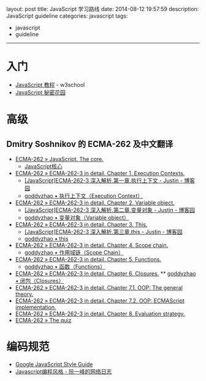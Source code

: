 layout: post
title: JavaScript 学习路线
date: 2014-08-12 19:57:59
description: JavaScript guideline
categories: javascript
tags:
- javascript
- guideline
---
# 入门
* [JavaScript 教程](http://www.w3school.com.cn/js/index.asp) - w3school
* [JavaScript 秘密花园](http://bonsaiden.github.io/JavaScript-Garden/zh/)

# 高级

## Dmitry Soshnikov 的 ECMA-262 及中文翻译
+ [ECMA-262 » JavaScript. The core.](http://dmitrysoshnikov.com/ecmascript/javascript-the-core/)
    * [JavaScript核心](http://weizhifeng.net/javascript-the-core.html)
+ [ECMA-262 » ECMA-262-3 in detail. Chapter 1. Execution Contexts.](http://dmitrysoshnikov.com/ecmascript/chapter-1-execution-contexts/)
    * [[JavaScript]ECMA-262-3 深入解析.第一章.执行上下文 - Justin - 博客园](http://www.cnblogs.com/justinw/archive/2010/04/16/1713086.html)
    * [goddyzhao • 执行上下文（Execution Context）](http://zh.blog.goddyzhao.me/post/10020230352/execution-context)
+ [ECMA-262 » ECMA-262-3 in detail. Chapter 2. Variable object.](http://dmitrysoshnikov.com/ecmascript/chapter-2-variable-object/)
    * [[JavaScript]ECMA-262-3 深入解析.第二章.变量对象 - Justin - 博客园](http://www.cnblogs.com/justinw/archive/2010/04/23/1718733.html)
    * [goddyzhao • 变量对象（Variable object）](http://zh.blog.goddyzhao.me/post/11141710441/variable-object)
+ [ECMA-262 » ECMA-262-3 in detail. Chapter 3. This.](http://dmitrysoshnikov.com/ecmascript/chapter-3-this/)
    * [[JavaScript]ECMA-262-3 深入解析.第三章.this - Justin - 博客园](http://www.cnblogs.com/justinw/archive/2010/05/04/1727295.html)
    * [goddyzhao • this](http://zh.blog.goddyzhao.me/post/11218727474/this)
+ [ECMA-262 » ECMA-262-3 in detail. Chapter 4. Scope chain.](http://dmitrysoshnikov.com/ecmascript/chapter-4-scope-chain/)
    * [goddyzhao • 作用域链（Scope Chain）](http://zh.blog.goddyzhao.me/post/11259644092/scope-chain)
+ [ECMA-262 » ECMA-262-3 in detail. Chapter 5. Functions.](http://dmitrysoshnikov.com/ecmascript/chapter-5-functions/)
    * [goddyzhao • 函数（Functions）](http://zh.blog.goddyzhao.me/post/11273713920/functions)
+ [ECMA-262 » ECMA-262-3 in detail. Chapter 6. Closures.](http://dmitrysoshnikov.com/ecmascript/chapter-6-closures/)
    ** [goddyzhao • 闭包（Closures）](http://zh.blog.goddyzhao.me/post/11311499651/closures)
+ [ECMA-262 » ECMA-262-3 in detail. Chapter 7.1. OOP: The general theory.](http://dmitrysoshnikov.com/ecmascript/chapter-7-1-oop-general-theory/)
+ [ECMA-262 » ECMA-262-3 in detail. Chapter 7.2. OOP: ECMAScript implementation.](http://dmitrysoshnikov.com/ecmascript/chapter-7-2-oop-ecmascript-implementation/)
+ [ECMA-262 » ECMA-262-3 in detail. Chapter 8. Evaluation strategy.](http://dmitrysoshnikov.com/ecmascript/chapter-8-evaluation-strategy/)
+ [ECMA-262 » The quiz](http://dmitrysoshnikov.com/ecmascript/the-quiz/)


# 编码规范
* [Google JavaScript Style Guide](https://google-styleguide.googlecode.com/svn/trunk/javascriptguide.xml)
* [Javascript编程风格 - 阮一峰的网络日志](http://www.ruanyifeng.com/blog/2012/04/javascript_programming_style.html)

